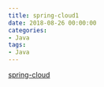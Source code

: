 ```yaml
---
title: spring-cloud1
date: 2018-08-26 00:00:00
categories:
- Java
tags:
- Java
---
```






[spring-cloud](http://projects.spring.io/spring-cloud/)